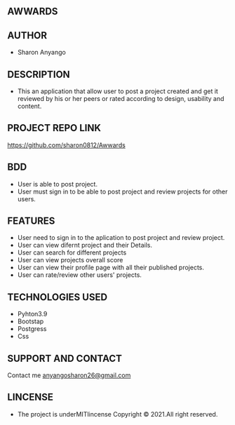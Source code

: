 ## AWWARDS

## AUTHOR
* Sharon Anyango

## DESCRIPTION
* This an application that allow user to post a project created and get it reviewed by his or her peers or rated according to  design, usability and content.

## PROJECT REPO LINK
https://github.com/sharon0812/Awwards

## BDD
* User is able to post project.
* User must sign in to be able to post project and review projects for other users.

## FEATURES
* User need to sign in to the aplication to post project and review project.
* User can view difernt project and their Details.
* User can search for different projects
* User can view projects overall score
* User can view their profile page with all their published projects.
* User can rate/review other users' projects.

## TECHNOLOGIES USED
* Pyhton3.9
* Bootstap
* Postgress
* Css

## SUPPORT AND CONTACT
Contact me anyangosharon26@gmail.com

## LINCENSE
* The project is underMITlincense Copyright © 2021.All right reserved.

